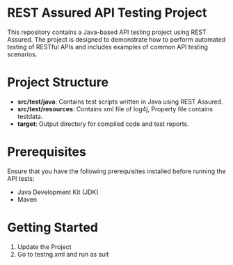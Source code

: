 # REST Assured API Testing Project

This repository contains a Java-based API testing project using REST Assured. The project is designed to demonstrate how to perform automated testing of RESTful APIs and includes examples of common API testing scenarios.

# Project Structure

- **src/test/java**: Contains test scripts written in Java using REST Assured.
- **src/test/resources**: Contains xml file of log4j, Property file contains testdata.
- **target**: Output directory for compiled code and test reports.

# Prerequisites

Ensure that you have the following prerequisites installed before running the API tests:

- Java Development Kit (JDK)
- Maven

# Getting Started

1. Update the Project
2. Go to testng.xml and run as suit

